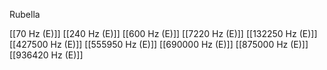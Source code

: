 Rubella

[[70 Hz (E)]]
[[240 Hz (E)]]
[[600 Hz (E)]]
[[7220 Hz (E)]]
[[132250 Hz (E)]]
[[427500 Hz (E)]]
[[555950 Hz (E)]]
[[690000 Hz (E)]]
[[875000 Hz (E)]]
[[936420 Hz (E)]]